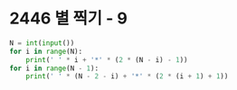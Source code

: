 # 2446 별 찍기 - 9



```python
N = int(input())
for i in range(N):
    print(' ' * i + '*' * (2 * (N - i) - 1))
for i in range(N - 1):
    print(' ' * (N - 2 - i) + '*' * (2 * (i + 1) + 1))
```


